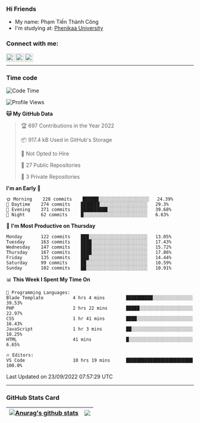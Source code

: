 ### Hi Friends

- My name: Phạm Tiến Thành Công
- I'm studying at: [Phenikaa University]


### Connect with me:
[<img align="left" alt="PhamTienThanhCong | Facebook" width="22px" src="https://upload.wikimedia.org/wikipedia/commons/thumb/1/16/Facebook-icon-1.png/640px-Facebook-icon-1.png" />][facebook]
[<img align="left" alt="PhamTienThanhCong | Zalo" width="22px" src="https://www.anphatpc.com.vn/template/anphat_2020v2/images/icon-zalo.jpg" />][zalo]
[<img align="left" alt="PhamTienThanhCong | LinkedIn" width="22px" src="https://cdn3.iconfinder.com/data/icons/inficons/512/linkedin.png" />][linkedin]

<br />

---

### Time code

<!--START_SECTION:waka-->
![Code Time](http://img.shields.io/badge/Code%20Time-567%20hrs%2027%20mins-blue)

![Profile Views](http://img.shields.io/badge/Profile%20Views-30-blue)

**🐱 My GitHub Data** 

> 🏆 697 Contributions in the Year 2022
 > 
> 📦 917.4 kB Used in GitHub's Storage 
 > 
> 🚫 Not Opted to Hire
 > 
> 📜 27 Public Repositories 
 > 
> 🔑 3 Private Repositories  
 > 
**I'm an Early 🐤** 

```text
🌞 Morning    228 commits    ██████░░░░░░░░░░░░░░░░░░░   24.39% 
🌆 Daytime    274 commits    ███████░░░░░░░░░░░░░░░░░░   29.3% 
🌃 Evening    371 commits    ██████████░░░░░░░░░░░░░░░   39.68% 
🌙 Night      62 commits     █░░░░░░░░░░░░░░░░░░░░░░░░   6.63%

```
📅 **I'm Most Productive on Thursday** 

```text
Monday       122 commits    ███░░░░░░░░░░░░░░░░░░░░░░   13.05% 
Tuesday      163 commits    ████░░░░░░░░░░░░░░░░░░░░░   17.43% 
Wednesday    147 commits    ████░░░░░░░░░░░░░░░░░░░░░   15.72% 
Thursday     167 commits    ████░░░░░░░░░░░░░░░░░░░░░   17.86% 
Friday       135 commits    ███░░░░░░░░░░░░░░░░░░░░░░   14.44% 
Saturday     99 commits     ██░░░░░░░░░░░░░░░░░░░░░░░   10.59% 
Sunday       102 commits    ██░░░░░░░░░░░░░░░░░░░░░░░   10.91%

```


📊 **This Week I Spent My Time On** 

```text
💬 Programming Languages: 
Blade Template           4 hrs 4 mins        ██████████░░░░░░░░░░░░░░░   39.53% 
PHP                      2 hrs 22 mins       █████░░░░░░░░░░░░░░░░░░░░   22.97% 
CSS                      1 hr 41 mins        ████░░░░░░░░░░░░░░░░░░░░░   16.43% 
JavaScript               1 hr 3 mins         ██░░░░░░░░░░░░░░░░░░░░░░░   10.25% 
HTML                     41 mins             █░░░░░░░░░░░░░░░░░░░░░░░░   6.65%

🔥 Editors: 
VS Code                  10 hrs 19 mins      █████████████████████████   100.0%

```


 Last Updated on 23/09/2022 07:57:29 UTC
<!--END_SECTION:waka-->

---

### GitHub Stats Card

| <a href="https://github.com/phamtienthanhcong"><img align="center" src="https://github-readme-stats.vercel.app/api?username=PhamTienThanhCong&show_icons=true&include_all_commits=true&theme=buefy&hide_border=true&theme=ocean_dark" alt="Anurag's github stats" /></a> | <a href="https://github.com/phamtienthanhcong"><img align="center" src="https://github-readme-stats.vercel.app/api/top-langs/?username=PhamTienThanhCong&layout=compact&theme=buefy&hide_border=true&theme=ocean_dark" /></a> |
| ------------- | ------------- |

[Phenikaa University]: https://phenikaa-uni.edu.vn/vi
[facebook]: https://www.facebook.com/phamtienthanhcong
[linkedin]: https://linkedin.com/in/phamtienthanhcong
[zalo]: https://zalo.me/0396396332
[tiktok]: https://www.tiktok.com/@phamtienthanhcong
[web]: https://github.com/PhamTienThanhCong/web_dev
[min project]: https://github.com/PhamTienThanhCong/Project-Of-Web
[c and cpp]: https://github.com/PhamTienThanhCong/Code_C_and_Cpro
[python]: https://github.com/PhamTienThanhCong/Python_beginer
